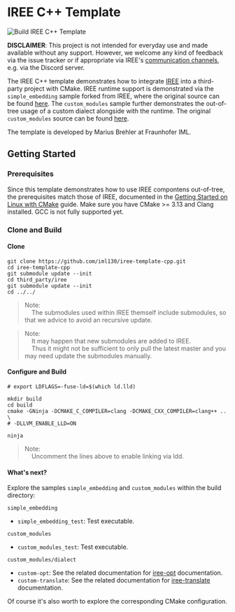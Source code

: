 # IREE C++ Template

![Build IREE C++ Template](https://github.com/iml130/iree-template-cpp/workflows/Build%20IREE%20C++%20Template/badge.svg)

**DISCLAIMER**:
This project is not intended for everyday use and made available without any support.
However, we welcome any kind of feedback via the issue tracker or if appropriate via IREE's [communication channels](https://github.com/google/iree#communication-channels), e.g. via the Discord server.

The IREE C++ template demonstrates how to integrate [IREE](https://github.com/google/iree) into a third-party project with CMake.
IREE runtime support is demonstrated via the `simple_embedding` sample forked from IREE, where the original source can be found [here](https://github.com/google/iree/tree/master/iree/samples/simple_embedding).
The `custom_modules` sample further demonstrates the out-of-tree usage of a custom dialect alongside with the runtime. The original `custom_modules` source can be found [here](https://github.com/google/iree/tree/master/iree/samples/custom_dialect).

The template is developed by Marius Brehler at Fraunhofer IML.

## Getting Started

### Prerequisites

Since this template demonstrates how to use IREE compontens out-of-tree, the prerequisites match those of IREE, documented in the [Getting Started on Linux with CMake](https://google.github.io/iree/get-started/getting-started-linux-cmake) guide.
Make sure you have CMake >= 3.13 and Clang installed. GCC is not fully supported yet.

### Clone and Build
#### Clone

```shell
git clone https://github.com/iml130/iree-template-cpp.git
cd iree-template-cpp
git submodule update --init
cd third_party/iree
git submodule update --init
cd ../../
```
> Note:<br>
> &nbsp;&nbsp;&nbsp;&nbsp;The submodules used within IREE themself include submodules, so that we advice to avoid an recursive update.

> Note:<br>
> &nbsp;&nbsp;&nbsp;&nbsp;It may happen that new submodules are added to IREE.<br>
> &nbsp;&nbsp;&nbsp;&nbsp;Thus it might not be sufficient to only pull the latest master and you may need update the submodules manually.

#### Configure and Build

```shell
# export LDFLAGS=-fuse-ld=$(which ld.lld)

mkdir build
cd build
cmake -GNinja -DCMAKE_C_COMPILER=clang -DCMAKE_CXX_COMPILER=clang++ .. \
# -DLLVM_ENABLE_LLD=ON

ninja
```
> Note:<br>
> &nbsp;&nbsp;&nbsp;&nbsp;Uncomment the lines above to enable linking via ldd.

#### What's next?

Explore the samples `simple_embedding` and `custom_modules` within the build directory:

`simple_embedding`
* `simple_embedding_test`: Test executable.

`custom_modules`
* `custom_modules_test`: Test executable.

`custom_modules/dialect`
* `custom-opt`: See the related documentation for [iree-opt](https://google.github.io/iree/DeveloperOverview#iree-opt) documentation.
* `custom-translate`: See the related documentation for [iree-translate](https://google.github.io/iree/DeveloperOverview#iree-translate) documentation.

Of course it's also worth to explore the corresponding CMake configuration.
